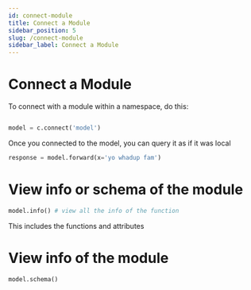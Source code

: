 ```yaml
---
id: connect-module
title: Connect a Module
sidebar_position: 5
slug: /connect-module
sidebar_label: Connect a Module
---
```


# Connect a Module

To connect with a module within a namespace, do this:

```python

model = c.connect('model')
```

Once you connected to the model, you can query it as if it was local

```python
response = model.forward(x='yo whadup fam')

```

# View info or schema of the module

```python
model.info() # view all the info of the function
```

This includes the functions and attributes

# View info of the module

```python
model.schema()
```
